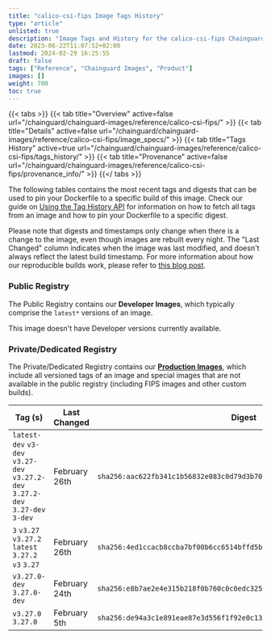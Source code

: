 ```yaml
---
title: "calico-csi-fips Image Tags History"
type: "article"
unlisted: true
description: "Image Tags and History for the calico-csi-fips Chainguard Image"
date: 2023-06-22T11:07:52+02:00
lastmod: 2024-02-29 16:25:55
draft: false
tags: ["Reference", "Chainguard Images", "Product"]
images: []
weight: 700
toc: true
---
```


{{< tabs >}}
{{< tab title="Overview" active=false url="/chainguard/chainguard-images/reference/calico-csi-fips/" >}}
{{< tab title="Details" active=false url="/chainguard/chainguard-images/reference/calico-csi-fips/image_specs/" >}}
{{< tab title="Tags History" active=true url="/chainguard/chainguard-images/reference/calico-csi-fips/tags_history/" >}}
{{< tab title="Provenance" active=false url="/chainguard/chainguard-images/reference/calico-csi-fips/provenance_info/" >}}
{{</ tabs >}}

The following tables contains the most recent tags and digests that can be used to pin your Dockerfile to a specific build of this image. Check our guide on [Using the Tag History API](/chainguard/chainguard-images/using-the-tag-history-api/) for information on how to fetch all tags from an image and how to pin your Dockerfile to a specific digest.

Please note that digests and timestamps only change when there is a change to the image, even though images are rebuilt every night. The "Last Changed" column indicates when the image was last modified, and doesn't always reflect the latest build timestamp. For more information about how our reproducible builds work, please refer to [this blog post](https://www.chainguard.dev/unchained/reproducing-chainguards-reproducible-image-builds).

### Public Registry
The Public Registry contains our **Developer Images**, which typically comprise the `latest*` versions of an image.

This image doesn't have Developer versions currently available.

### Private/Dedicated Registry
The Private/Dedicated Registry contains our **[Production Images](https://www.chainguard.dev/chainguard-images)**, which include all versioned tags of an image and special images that are not available in the public registry (including FIPS images and other custom builds).

| Tag (s)                                                                          | Last Changed  | Digest                                                                    |
|----------------------------------------------------------------------------------|---------------|---------------------------------------------------------------------------|
|  `latest-dev` `v3-dev` `v3.27-dev` `v3.27.2-dev` `3.27.2-dev` `3.27-dev` `3-dev` | February 26th | `sha256:aac622fb341c1b56832e083c0d79d3b700c44b9e550195c8e35c2f14e64e2bfe` |
|  `3` `v3.27` `v3.27.2` `latest` `3.27.2` `v3` `3.27`                             | February 26th | `sha256:4ed1ccacb8ccba7bf00b6cc6514bffd5bd93669f4af8bdee06a37c0a494d4bfd` |
|  `v3.27.0-dev` `3.27.0-dev`                                                      | February 24th | `sha256:e8b7ae2e4e315b218f0b760c0c0edc32556cdf6d0a9e76a27f2f7e230e9125d0` |
|  `v3.27.0` `3.27.0`                                                              | February 5th  | `sha256:de94a3c1e891eae87e3d556f1f92e0c13ffccdbbdbe8209449c194e008b66bc7` |


